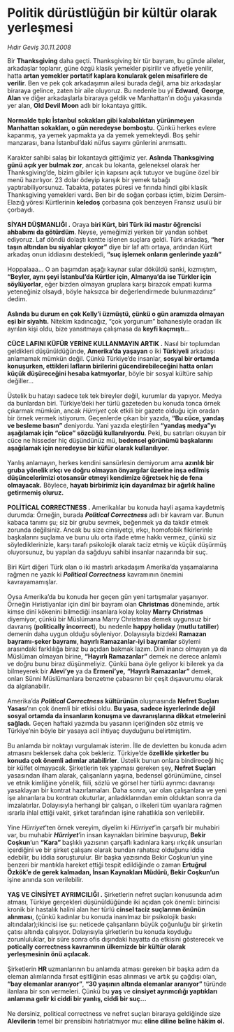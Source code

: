 # Politik dürüstlüğün bir kültür olarak yerleşmesi

*Hıdır Geviş 30.11.2008*

<div class="taraf_structure_2col_1zq">
<div class="margen_n">



 <p>Bir <b>Thanksgiving</b> daha geçti. Thanksgiving bir tür bayram, bu günde aileler, arkadaşlar toplanır, güne özgü klasik yemekler pişirilir ve afiyetle yenilir, hatta <b>artan yemekler portatif kaplara konularak gelen misafirlere de verilir</b>. Ben ve pek çok arkadaşımın ailesi burada değil, ama biz arkadaşlar biraraya gelince, zaten bir aile oluyoruz. Bu nedenle bu yıl <b>Edward</b>, <b>George</b>, <b>Alan </b>ve diğer arkadaşlarla biraraya geldik ve Manhattan’ın doğu yakasında yer alan, <b>Old Devil Moon</b> adlı bir lokantaya gittik. <b><br/><br/>Normalde tıpkı İstanbul sokakları gibi kalabalıktan yürünmeyen Manhattan sokakları, o gün neredeyse bomboştu.</b> Çünkü herkes evlere kapanmış, ya yemek yapmakta ya da yemek yemekteydi. Boş şehir manzarası, bana İstanbul’daki nüfus sayımı günlerini anımsattı. <br/><br/>Karakter sahibi salaş bir lokantaydı gittiğimiz yer. <b>Aslında Thanksgiving günü açık yer bulmak zor</b>, ancak bu lokanta, geleneksel olarak her Thanksgiving’de, bizim gibiler için kapısını açık tutuyor ve bugüne özel bir menü hazırlıyor. 23 dolar ödeyip karışık bir yemek tabağı yaptırabiliyorsunuz. Tabakta, patates püresi ve fırında hindi gibi klasik Thanksgiving yemekleri vardı. Ben bir de soğan çorbası içtim, bizim Dersim-Elazığ yöresi Kürtlerinin <b>keledoş</b> çorbasına çok benzeyen Fransız usulü bir çorbaydı. <b><br/><br/>SİYAH DÜŞMANLIĞI .</b> Oraya <b>biri Kürt, biri Türk iki mastır öğrencisi ahbabımı da götürdüm</b>. Neyse, yemeğimizi yerken bir yandan sohbet ediyoruz. Laf döndü dolaştı kentte işlenen suçlara geldi. Türk arkadaş, <b>“her taşın altından bu siyahlar çıkıyor”</b> diye bir laf attı ortaya, ardından Kürt arkadaş onun iddiasını destekledi, <b>“suç işlemek onların genlerinde yazılı”</b> <br/><br/>Hoppalaaa... O an başımdan aşağı kaynar sular döküldü sanki, kızmıştım, <b>“Beyler, aynı şeyi İstanbul’da Kürtler için, Almanya’da ise Türkler için söylüyorlar</b>, eğer bizden olmayan gruplara karşı birazcık empati kurma yeteneğiniz olsaydı, böyle haksızca bir değerlendirmede bulunmazdınız” dedim. <b><br/><br/>Aslında bu durum en çok Kelly’i üzmüştü, çünkü o gün aramızda olmayan eşi bir siyahtı.</b> Nitekim kadıncağız, “çok yorgunum” bahanesiyle oradan ilk ayrılan kişi oldu, bize yansıtmaya çalışmasa da <b>keyfi kaçmıştı</b>... <b><br/><br/>CÜCE LAFINI KÜFÜR YERİNE KULLANMAYIN ARTIK .</b> Nasıl bir toplumdan geldikleri düşünüldüğünde, <b>Amerika’da yaşayan</b> o iki <b>Türkiyeli</b> arkadaşı anlamamak mümkün değil. Çünkü Türkiye’de insanlar, <b>sosyal bir ortamda konuşurken, ettikleri lafların birilerini gücendirebileceğini hatta onları küçük düşüreceğini hesaba katmıyorlar</b>, böyle bir sosyal kültüre sahip değiller... <br/><br/>Üstelik bu hatayı sadece tek tek bireyler değil, kurumlar da yapıyor. Medya da bunlardan biri. Türkiye’deki her türlü gazeteden bu konuda tonca örnek çıkarmak mümkün, ancak <i>Hürriyet</i> çok etkili bir gazete olduğu için oradan bir örnek vermek istiyorum. Geçenlerde çıkan bir yazıda, <b>“Bu cüce, yandaş ve besleme basın”</b> deniyordu. Yani yazıda eleştirilen <b>“yandaş medya”yı aşağılamak için “cüce” sözcüğü kullanılıyordu</b>. Peki, bu satırları okuyan bir cüce ne hisseder hiç düşündünüz mü, <b>bedensel görünümü başkalarını aşağılamak için neredeyse bir küfür olarak kullanılıyor</b>. <br/><br/>Yanlış anlamayın, herkes kendini sansürlesin demiyorum ama <b>azınlık bir gruba yönelik ırkçı ve doğru olmayan önyargılar üzerine inşa edilmiş düşüncelerimizi otosansür etmeyi kendimize öğretsek hiç de fena olmayacak.</b> Böylece, <b>hayatı birbirimiz için dayanılmaz bir ağırlık haline getirmemiş oluruz.</b> <b><br/><br/>POLİTİCAL CORRECTNESS .</b> Amerikalılar bu konuda hayli aşama kaydetmiş durumda: Örneğin, burada <b><i>Political Correctness </i></b>adlı bir kavram var. Bunun kabaca tanımı şu; siz bir grubu sevmek, beğenmek ya da takdir etmek zorunda değilsiniz. Ancak bu size cinsiyetçi, ırkçı, homofobik fikirlerinle başkalarını suçlama ve bunu ulu orta ifade etme hakkı vermez, çünkü siz söylediklerinizle, karşı tarafı psikolojik olarak taciz etmiş ve küçük düşürmüş oluyorsunuz, bu yapılan da sağduyu sahibi insanlar nazarında bir suç. <b></b><br/><br/>Biri Kürt diğeri Türk olan o iki mastırlı arkadaşım Amerika’da yaşamalarına rağmen ne yazık ki <b><i>Political Correctness</i></b><i> </i>kavramının<i> </i>önemini kavrayamamışlar<i>.</i> <br/><br/>Oysa Amerika’da bu konuda her geçen gün yeni tartışmalar yaşanıyor. Örneğin Hıristiyanlar için dinî bir bayram olan <b>Christmas</b> döneminde, artık kimse dinî kökenini bilmediği insanlara kolay kolay <b>Marry Christmas</b> diyemiyor, çünkü bir Müslümana Marry Christmas demek uygunsuz bir davranış (<b>politically incorrect</b>), bu nedenle <b>happy holiday</b> (<b>mutlu tatiller</b>) demenin daha uygun olduğu söyleniyor. Dolayısıyla bizdeki <b>Ramazan bayramı-şeker bayramı</b>, <b>hayırlı Ramazanlar-iyi bayramlar</b> söylemi arasındaki farklılığa biraz bu açıdan bakmak lazım. Dinî inancı olmayan ya da Müslüman olmayan birine, <b>“Hayırlı Ramazanlar”</b> demek ne derece anlamlı ve doğru bunu biraz düşünmeliyiz. Çünkü bana öyle geliyor ki bilerek ya da bilmeyerek bir <b>Alevi’ye</b> ya da <b>Ermeni’ye,</b> <b>“Hayırlı Ramazanlar”</b> demek, onları Sünni Müslümanlara benzetme çabasının bir çeşit dışavurumu olarak da algılanabilir. <br/><br/>Amerika’da <b><i>Political Correctness</i></b> <b>kültürünün</b> oluşmasında <b>Nefret Suçları Yasası</b>’nın çok önemli bir etkisi oldu. <b>Bu yasa, sadece işyerlerinde değil sosyal ortamda da insanların konuşma ve davranışlarına dikkat etmelerini sağladı.</b> Geçen haftaki yazımda bu yasanın içeriğinden söz etmiş ve Türkiye’nin böyle bir yasaya acil ihtiyaç duyduğunu belirtmiştim. <br/><br/>Bu anlamda bir noktayı vurgulamak isterim. İlle de devletten bu konuda adım atmasını beklersek daha çok bekleriz. Türkiye’de <b>özellikle şirketler bu konuda çok önemli adımlar atabilirler</b>.<b> </b>Üstelik bunun onlara bindireceği hiç bir külfet olmayacak. Şirketlerin tek yapması gereken şey, <b>Nefret Suçları</b> yasasından ilham alarak, çalışanların yaşına, bedensel görünümüne, cinsel ve etnik kimliğine yönelik, fiili, sözlü ve görsel her türlü ayrımcı davranışı yasaklayan bir kontrat hazırlamaları. Daha sonra, var olan çalışanlara ve yeni işe alınanlara bu kontratı okuturlar, anladıklarından emin olduktan sonra da imzalatırlar. Dolayısıyla herhangi bir çalışan, o ilkeleri tüm uyarılara rağmen ısrarla ihlal ettiği vakit, şirket tarafından işine rahatlıkla son verilebilir. <br/><br/>Yine <i>Hürriyet</i>’ten örnek vereyim, diyelim ki <i>Hürriyet</i>’in çarşaflı bir muhabiri var, bu muhabir <b><i>Hürriyet</i></b>’in insan kaynakları birimine başvurup, <b>Bekir Coşkun</b>’un <b>“Kara” </b>başlıklı yazısının çarşaflı kadınlara karşı ırkçılık unsurları içerdiğini ve bir şirket çalışanı olarak bundan rahatsız olduğunu iddia edebilir, bu iddia soruşturulur. Bir başka yazısında Bekir Coşkun’un yine benzeri bir mantıkla hareket ettiği tespit edildiğinde o zaman <b>Ertuğrul Özkök’e de gerek kalmadan, İnsan Kaynakları Müdürü, Bekir Coşkun’un </b>işine anında son verilebilir. <b><br/><br/>YAŞ VE CİNSİYET AYRIMCILIĞI .</b> Şirketlerin nefret suçları konusunda adım atması, Türkiye gerçekleri düşünüldüğünde iki açıdan çok önemli: birincisi kronik bir hastalık halini alan her türlü <b>cinsel taciz suçlarının önünün alınması</b>, (çünkü kadınlar bu konuda inanılmaz bir psikolojik baskı altındalar);ikincisi ise şu: neticede çalışanların büyük çoğunluğu bir şirketin çatısı altında çalışıyor. Dolayısıyla şirketlerin bu konuda koyduğu zorunluluklar, bir süre sonra ofis dışındaki hayatta da etkisini gösterecek ve <b>potically correctness kavramının ülkemizde bir kültür olarak yerleşmesinin önü açılacak. </b><br/><br/>Şirketlerin <b>HR </b>uzmanlarının bu anlamda atması gereken bir başka adım da eleman alımlarında fırsat eşitliğinin esas alınması ve artık şu çağdışı olan, <b>“bay elemanlar aranıyor”</b>,<b> “30 yaşının altında elemanlar aranıyor”</b> türünde ilanlara bir son vermeleri. Çünkü bu <b>yaş</b> ve <b>cinsiyet ayrımcılığı yaptıkları anlamına gelir ki ciddi bir yanlış, ciddi bir suç...<br/><br/></b>Ne dersiniz, political correctness ve nefret suçları biraraya geldiğinde size <b>Alevilerin</b> temel bir prensibini hatırlatmıyor mu: <b>eline diline beline hâkim ol.</b></p>

<br/>


<div id="taraf_not">
</div>

</div>


</div>
